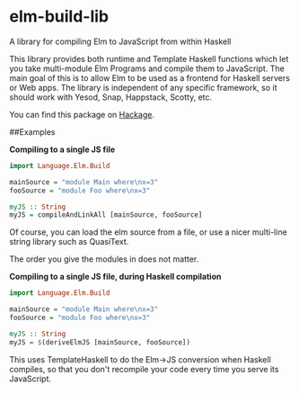 elm-build-lib
=============

A library for compiling Elm to JavaScript from within Haskell

This library provides both runtime and Template Haskell functions which let you take multi-module Elm Programs
and compile them to JavaScript. 
The main goal of this is to allow Elm to be used as a frontend for Haskell servers or Web apps. 
The library is independent of any specific framework, so it should work with Yesod, Snap, Happstack, Scotty, etc. 

You can find this package on [Hackage](http://hackage.haskell.org/package/elm-build-lib).

##Examples

**Compiling to a single JS file**

```haskell
import Language.Elm.Build

mainSource = "module Main where\nx=3"
fooSource = "module Foo where\nx=3"

myJS :: String
myJS = compileAndLinkAll [mainSource, fooSource]
```

Of course, you can load the elm source from a file, or use a nicer multi-line
string library such as QuasiText.

The order you give the modules in does not matter.

**Compiling to a single JS file, during Haskell compilation**

```haskell
import Language.Elm.Build

mainSource = "module Main where\nx=3"
fooSource = "module Foo where\nx=3"

myJS :: String
myJS = $(deriveElmJS [mainSource, fooSource])
```

This uses TemplateHaskell to do the Elm->JS conversion when Haskell compiles, so
that you don't recompile your code every time you serve its JavaScript.
